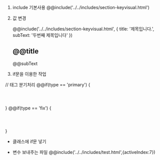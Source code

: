 1. include 기본사용
   @@include('../../includes/section-keyvisual.html')

2. 값 변경
   <!-- 값 넘겨주기 -->
   <div class="content">@@include('../../includes/section-keyvisual.html', { title: '제목입니다.', subText: '두번째 제목입니다' })</div>

    <!-- 변수를 이용해 값 보여주기 -->
    <div class="sub-keyvisual">
      <h2>@@title</h2>
      <p>@@subText</p>
    </div>

3. if문을 이용한 작업

// 태그 분기처리
@@if(type == 'primary') {

<header id="header" class="primary"></header>
}
@@if(type == 'fix') {
<header id="header" class="fix"></header>
}

- 클래스에 if문 넣기
<div class="tab-item @@if(activeIndex == 7) {active}"></div>

- 변수 보내주는 파일
  @@include('../../includes/test.html',{activeIndex:7})
